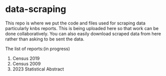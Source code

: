 # data-scraping

This repo is where we put the code and files used for scraping data particularly knbs reports. This is being uploaded here so that work can be done collaboratively.
You can also easily download scraped data from here rather than asking to be sent the data.

The list of reports:(in progress)
1. Census 2019
2. Census 2009
3. 2023 Statistical Abstract
